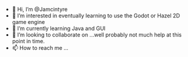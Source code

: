 - 👋 Hi, I’m @Jamcintyre
- 👀 I’m interested in eventually learning to use the Godot or Hazel 2D game engine
- 🌱 I’m currently learning Java and GUI
- 💞️ I’m looking to collaborate on ...well probably not much help at this point in time. 
- 📫 How to reach me ...

<!---
Jamcintyre/Jamcintyre is a ✨ special ✨ repository because its `README.md` (this file) appears on your GitHub profile.
You can click the Preview link to take a look at your changes.
--->

